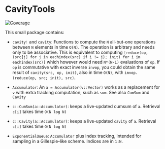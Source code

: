 # CavityTools

[![Coverage](https://codecov.io/gh/abraunst/CavityTools.jl/branch/main/graph/badge.svg)](https://codecov.io/gh/abraunst/CavityTools.jl)

This small package contains:

* `cavity!` and `cavity`: Functions to compute the `N` all-but-one operations between `N` elements in time `O(N)`. The operation is arbitrary and needs only to be associative. This is equivalent to computing `[reduce(op, (src[j] for j in eachindex(src) if i != j); init) for i in eachindex(src)]` which however would need `N*(N-1)` evaluations of `op`.
If `op` is commutative with exact inverse `invop`, you could obtain the same result of `cavity(src, op, init)`, also in time `O(N)`, with `invop.(reduce(op, src; init), src)`.

* `Accumulator`: An `a = Accumulator(v::Vector)` works as a replacement for `v` with extra tracking computation, such as `sum`. See also `CumSum` and `Cavity`

* `c::CumSum(a::Accumulator)`: keeps a live-updated cumsum of `a`. Retrieval `c[i]` takes time `O(N log N)`

* `c::Cavity(a::Accumulator)`: keeps a live-updated `cavity` of `a`. Retrieval `c[i]` takes time `O(N log N)`

* `ExponentialQueue`: `Accumulator` plus index tracking, intended for sampling in a Gillespie-like scheme. Indices are in `1:N`.
